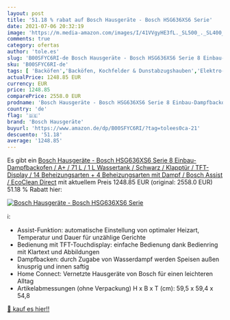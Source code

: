 ```yaml
---
layout: post
title: '51.18 % rabat auf Bosch Hausgeräte - Bosch HSG636XS6 Serie'
date: 2021-07-06 20:32:19
image: 'https://m.media-amazon.com/images/I/41VVgyHE3fL._SL500_._SL400_.jpg'
comments: true
category: ofertas
author: 'tole.es'
slug: 'B00SFYC6RI-de Bosch Hausgeräte - Bosch HSG636XS6 Serie 8 Einbau-...'
sku: 'B00SFYC6RI-de'
tags: [ 'Backöfen','Backöfen, Kochfelder & Dunstabzugshauben','Elektro-Großgeräte','bosch hausgeräte', ]
actualPrice: 1248.85 EUR
currency: EUR
price: 1248.85
comparePrice: 2558.0 EUR
prodname: 'Bosch Hausgeräte - Bosch HSG636XS6 Serie 8 Einbau-Dampfbackofen / A+ / 71 L / 1 L Wassertank / Schwarz / Klapptür / TFT-Display / 14 Beheizungsarten + 4 Beheizungsarten mit Dampf / Bosch Assist / EcoClean Direct'
country: 'de'
flag: '🇩🇪'
brand: 'Bosch Hausgeräte'
buyurl: 'https://www.amazon.de/dp/B00SFYC6RI/?tag=tolees0ca-21'
descuento: '51.18'
average: '1248.85'
---
```


Es gibt ein [Bosch Hausgeräte - Bosch HSG636XS6 Serie 8 Einbau-Dampfbackofen / A+ / 71 L / 1 L Wassertank / Schwarz / Klapptür / TFT-Display / 14 Beheizungsarten + 4 Beheizungsarten mit Dampf / Bosch Assist / EcoClean Direct](https://www.amazon.de/dp/B00SFYC6RI/?tag=tolees0ca-21) mit aktuellem Preis 1248.85 EUR (original: 2558.0 EUR) 51.18 % Rabatt hier:

[![Bosch Hausgeräte - Bosch HSG636XS6 Serie](https://m.media-amazon.com/images/I/41VVgyHE3fL._SL500_._SL400_.jpg)](https://www.amazon.de/dp/B00SFYC6RI/?tag=tolees0ca-21)

ℹ️:

- Assist-Funktion: automatische Einstellung von optimaler Heizart, Temperatur und Dauer für unzählige Gerichte
- Bedienung mit TFT-Touchdisplay: einfache Bedienung dank Bedienring mit Klartext und Abbildungen
- Dampfbacken: durch Zugabe von Wasserdampf werden Speisen außen knusprig und innen saftig
- Home Connect: Vernetzte Hausgeräte von Bosch für einen leichteren Alltag
- Artikelabmessungen (ohne Verpackung) H x B x T (cm): 59,5 x 59,4 x 54,8

[🛒 kauf es hier!!](https://www.amazon.de/dp/B00SFYC6RI/?tag=tolees0ca-21)
